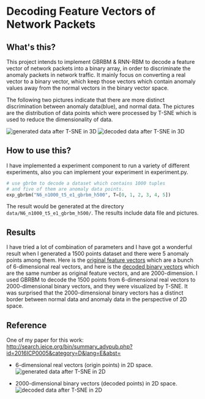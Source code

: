 Decoding Feature Vectors of Network Packets
===

What's this?
---
This project intends to implement GBRBM & RNN-RBM to decode a feature vector of network packets into a binary array, in order to discriminate the anomaly packets in network traffic.
It mainly focus on converting a real vector to a binary vector, which keep those vectors which contain anomaly values away from the normal vectors in the binary vector space.

The following two pictures indicate that there are more distinct discrimination between anomaly data(blue), and normal data. The pictures are the distribution of data points which were processed by T-SNE which is used to reduce the dimensionality of data.

![generated data after T-SNE in 3D](https://github.com/meowoodie/rbm-in-anomaly-detection-simulation/blob/master/data/N6_n1000_t5_e1_gbrbm_h500/generated_data_3D_scatter.png)
![decoded data after T-SNE in 3D](https://github.com/meowoodie/rbm-in-anomaly-detection-simulation/blob/master/data/N6_n1000_t5_e1_gbrbm_h500/decoded_data_3D_scatter.png)

How to use this?
---
I have implemented a experiment component to run a variety of different experiments, also you can implement your experiment in experiment.py.
```python
# use gbrbm to decode a dataset which contains 1000 tuples
# and five of them are anomaly data points.
exp_gbrbm("N6_n1000_t5_e1_gbrbm_h500", T=[0, 1, 2, 3, 4, 5])
```
The result would be generated at the directory `data/N6_n1000_t5_e1_gbrbm_h500/`. The results include data file and pictures.

Results
---
I have tried a lot of combination of parameters and I have got a wonderful result when I generated a 1500 points dataset and there were 5 anomaly points among them.
Here is the [original feature vectors][] which are a bunch of 6-dimensional real vectors, and here is the [decoded binary vectors][] which are the same number as original feature vectors, and are 2000-dimension.
I used GBRBM to decode the 1500 points from 6-dimensional real vectors to 2000-dimensional binary vectors, and they were visualized by T-SNE.
It was surprised that the 2000-dimensional binary vectors has a distinct border between normal data and anomaly data in the perspective of 2D space.

Reference
---
One of my paper for this work: http://search.ieice.org/bin/summary_advpub.php?id=2016ICP0005&category=D&lang=E&abst=

- 6-dimensional real vectors (origin points) in 2D space.
![generated data after T-SNE in 2D](https://github.com/meowoodie/rbm-in-anomaly-detection-simulation/blob/master/data/N6_n1500_t5_e1_gbrbm_h2000_2D/generated_data_2D_scatter.png)

- 2000-dimensional binary vectors (decoded points) in 2D space.
![decoded data after T-SNE in 2D](https://github.com/meowoodie/rbm-in-anomaly-detection-simulation/blob/master/data/N6_n1500_t5_e1_gbrbm_h2000_2D/decoded_data_2D_scatter.png)

[original feature vectors]:https://github.com/meowoodie/rbm-in-anomaly-detection-simulation/blob/master/data/N6_n1500_t5_e1_gbrbm_h2000_2D/generated_data.txt
[decoded binary vectors]:https://github.com/meowoodie/rbm-in-anomaly-detection-simulation/blob/master/data/N6_n1500_t5_e1_gbrbm_h2000_2D/decoded_data.txt
